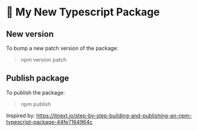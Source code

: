 # :gift: My New Typescript Package
## New version
To bump a new patch version of the package:
> npm version patch

## Publish package
To publish the package:
> npm publish


Inspired by: https://itnext.io/step-by-step-building-and-publishing-an-npm-typescript-package-44fe7164964c
